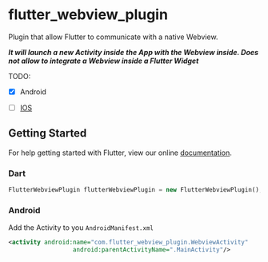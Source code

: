 # flutter_webview_plugin


Plugin that allow Flutter to communicate with a native Webview.


***It will launch a new Activity inside the App with the Webview inside. Does not allow to integrate a Webview inside a Flutter Widget***

TODO:

 - [x] Android
 - [ ] [IOS](https://github.com/dart-flitter/flutter_webview_plugin/issues/1)


## Getting Started

For help getting started with Flutter, view our online
[documentation](http://flutter.io/).


### Dart

```dart
FlutterWebviewPlugin flutterWebviewPlugin = new FlutterWebviewPlugin();
```

### Android

Add the Activity to you `AndroidManifest.xml`

```xml
<activity android:name="com.flutter_webview_plugin.WebviewActivity"
                  android:parentActivityName=".MainActivity"/>
```
